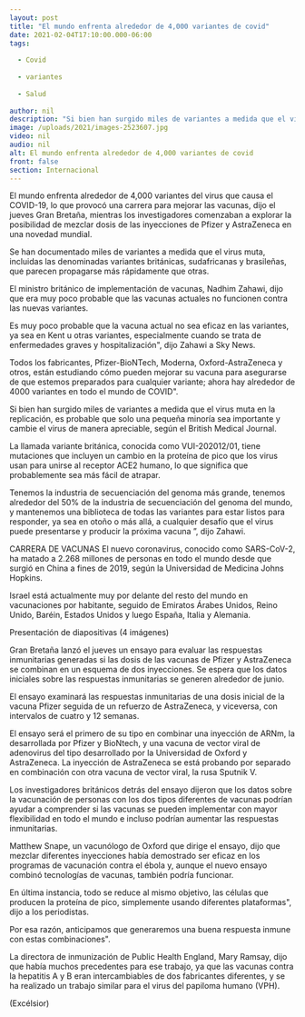 ```yaml
---
layout: post
title: "El mundo enfrenta alrededor de 4,000 variantes de covid"
date: 2021-02-04T17:10:00.000-06:00
tags:
  
  - Covid
  
  - variantes
  
  - Salud
  
author: nil
description: "Si bien han surgido miles de variantes a medida que el virus muta en la replicación, es probable que solo una pequeña minoría sea importante"
image: /uploads/2021/images-2523607.jpg
video: nil
audio: nil
alt: El mundo enfrenta alrededor de 4,000 variantes de covid
front: false
section: Internacional
---
```


El mundo enfrenta alrededor de 4,000 variantes del virus que causa el COVID-19, lo que provocó una carrera para mejorar las vacunas, dijo el jueves Gran Bretaña, mientras los investigadores comenzaban a explorar la posibilidad de mezclar dosis de las inyecciones de Pfizer y AstraZeneca en una novedad mundial.

Se han documentado miles de variantes a medida que el virus muta, incluidas las denominadas variantes británicas, sudafricanas y brasileñas, que parecen propagarse más rápidamente que otras.

El ministro británico de implementación de vacunas, Nadhim Zahawi, dijo que era muy poco probable que las vacunas actuales no funcionen contra las nuevas variantes.

Es muy poco probable que la vacuna actual no sea eficaz en las variantes, ya sea en Kent u otras variantes, especialmente cuando se trata de enfermedades graves y hospitalización", dijo Zahawi a Sky News.

Todos los fabricantes, Pfizer-BioNTech, Moderna, Oxford-AstraZeneca y otros, están estudiando cómo pueden mejorar su vacuna para asegurarse de que estemos preparados para cualquier variante; ahora hay alrededor de 4000 variantes en todo el mundo de COVID".

Si bien han surgido miles de variantes a medida que el virus muta en la replicación, es probable que solo una pequeña minoría sea importante y cambie el virus de manera apreciable, según el British Medical Journal.

La llamada variante británica, conocida como VUI-202012/01, tiene mutaciones que incluyen un cambio en la proteína de pico que los virus usan para unirse al receptor ACE2 humano, lo que significa que probablemente sea más fácil de atrapar.

Tenemos la industria de secuenciación del genoma más grande, tenemos alrededor del 50% de la industria de secuenciación del genoma del mundo, y mantenemos una biblioteca de todas las variantes para estar listos para responder, ya sea en otoño o más allá, a cualquier desafío que el virus puede presentarse y producir la próxima vacuna ”, dijo Zahawi.

CARRERA DE VACUNAS
El nuevo coronavirus, conocido como SARS-CoV-2, ha matado a 2.268 millones de personas en todo el mundo desde que surgió en China a fines de 2019, según la Universidad de Medicina Johns Hopkins.

Israel está actualmente muy por delante del resto del mundo en vacunaciones por habitante, seguido de Emiratos Árabes Unidos, Reino Unido, Baréin, Estados Unidos y luego España, Italia y Alemania.

Presentación de diapositivas (4 imágenes)

Gran Bretaña lanzó el jueves un ensayo para evaluar las respuestas inmunitarias generadas si las dosis de las vacunas de Pfizer y AstraZeneca se combinan en un esquema de dos inyecciones. Se espera que los datos iniciales sobre las respuestas inmunitarias se generen alrededor de junio.

El ensayo examinará las respuestas inmunitarias de una dosis inicial de la vacuna Pfizer seguida de un refuerzo de AstraZeneca, y viceversa, con intervalos de cuatro y 12 semanas.

El ensayo será el primero de su tipo en combinar una inyección de ARNm, la desarrollada por Pfizer y BioNtech, y una vacuna de vector viral de adenovirus del tipo desarrollado por la Universidad de Oxford y AstraZeneca. La inyección de AstraZeneca se está probando por separado en combinación con otra vacuna de vector viral, la rusa Sputnik V.

Los investigadores británicos detrás del ensayo dijeron que los datos sobre la vacunación de personas con los dos tipos diferentes de vacunas podrían ayudar a comprender si las vacunas se pueden implementar con mayor flexibilidad en todo el mundo e incluso podrían aumentar las respuestas inmunitarias.

Matthew Snape, un vacunólogo de Oxford que dirige el ensayo, dijo que mezclar diferentes inyecciones había demostrado ser eficaz en los programas de vacunación contra el ébola y, aunque el nuevo ensayo combinó tecnologías de vacunas, también podría funcionar.

En última instancia, todo se reduce al mismo objetivo, las células que producen la proteína de pico, simplemente usando diferentes plataformas", dijo a los periodistas.

Por esa razón, anticipamos que generaremos una buena respuesta inmune con estas combinaciones".

La directora de inmunización de Public Health England, Mary Ramsay, dijo que había muchos precedentes para ese trabajo, ya que las vacunas contra la hepatitis A y B eran intercambiables de dos fabricantes diferentes, y se ha realizado un trabajo similar para el virus del papiloma humano (VPH).

(Excélsior)